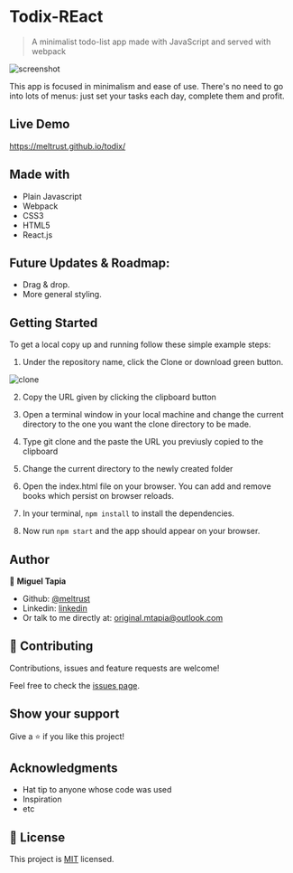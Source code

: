 # Todix-REact

> A minimalist todo-list app made with JavaScript and served with webpack 

![screenshot](./assets/img/app_screenshot.png)

This app is focused in minimalism and ease of use.  There's no need to go into lots of menus: just set your tasks each day, complete them and profit.

## Live Demo

https://meltrust.github.io/todix/



## Made with

- Plain Javascript
- Webpack
- CSS3
- HTML5
- React.js

## Future Updates & Roadmap:

- Drag & drop.
- More general styling.

## Getting Started


To get a local copy up and running follow these simple example steps:

1. Under the repository name, click the Clone or download green button.

![clone](https://user-images.githubusercontent.com/53324035/73660989-4451aa80-4667-11ea-8a89-176f89d6548a.png)

2. Copy the URL given by clicking the clipboard button

3. Open a terminal window in your local machine and change the current directory to the one you
   want the clone directory to be made.

4. Type  git clone and the paste the URL you previusly copied to the clipboard

5. Change the current directory to the newly created folder

6. Open the index.html file on your browser. You can add and remove books which persist on browser reloads.

7. In your terminal, `npm install` to install the dependencies.

8. Now run `npm start` and the app should appear on your browser.


## Author

👤 **Miguel Tapia**

- Github: [@meltrust](https://github.com/meltrust)
- Linkedin: [linkedin](https://www.linkedin.com/in/meltrust/)
- Or talk to me directly at: original.mtapia@outlook.com


## 🤝 Contributing

Contributions, issues and feature requests are welcome!

Feel free to check the [issues page](issues/).

## Show your support

Give a ⭐️ if you like this project!

## Acknowledgments

- Hat tip to anyone whose code was used
- Inspiration
- etc

## 📝 License

This project is [MIT](lic.url) licensed.

